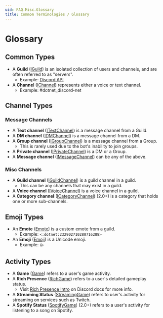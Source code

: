 ```yaml
---
uid: FAQ.Misc.Glossary
title: Common Terminologies / Glossary
---
```


# Glossary

## Common Types

* A **Guild** ([IGuild]) is an isolated collection of users and
channels, and are often referred to as "servers".
	- Example: [Discord API](https://discord.gg/jkrBmQR)
* A **Channel** ([IChannel]) represents either a voice or text channel.
	- Example: #dotnet_discord-net
	
[IGuild]: xref:Discord.IGuild
[IChannel]: xref:Discord.IChannel

## Channel Types

### Message Channels
* A **Text channel** ([ITextChannel]) is a message channel from a
Guild.
* A **DM channel** ([IDMChannel]) is a message channel from a DM.
* A **Group channel** ([IGroupChannel]) is a message channel from a
Group.
	- This is rarely used due to the bot's inability to join groups.
* A **Private channel** ([IPrivateChannel]) is a DM or a Group.
* A **Message channel** ([IMessageChannel]) can be any of the above.

### Misc Channels
* A **Guild channel** ([IGuildChannel]) is a guild channel in a guild.
	- This can be any channels that may exist in a guild.
* A **Voice channel** ([IVoiceChannel]) is a voice channel in a guild.
* A **Category channel** ([ICategoryChannel]) (2.0+) is a category that
holds one or more sub-channels.

[IGuildChannel]: xref:Discord.IGuildChannel
[IMessageChannel]: xref:Discord.IMessageChannel
[ITextChannel]: xref:Discord.ITextChannel
[IGroupChannel]: xref:Discord.IGroupChannel
[IDMChannel]: xref:Discord.IDMChannel
[IPrivateChannel]: xref:Discord.IPrivateChannel
[IVoiceChannel]: xref:Discord.IVoiceChannel
[ICategoryChannel]: xref:Discord.ICategoryChannel

## Emoji Types

* An **Emote** ([Emote]) is a custom emote from a guild.
	- Example: `<:dotnet:232902710280716288>`
* An **Emoji** ([Emoji]) is a Unicode emoji.
	- Example: `👍`

[Emote]: xref:Discord.Emote
[Emoji]: xref:Discord.Emoji

## Activity Types

* A **Game** ([Game]) refers to a user's game activity.
* A **Rich Presence** ([RichGame]) refers to a user's detailed
gameplay status.
	- Visit [Rich Presence Intro] on Discord docs for more info.
* A **Streaming Status** ([StreamingGame]) refers to user's activity
for streaming on services such as Twitch.
* A **Spotify Status** ([SpotifyGame]) (2.0+) refers to a user's
activity for listening to a song on Spotify.

[Game]: xref:Discord.Game
[RichGame]: xref:Discord.RichGame
[StreamingGame]: xref:Discord.StreamingGame
[SpotifyGame]: xref:Discord.SpotifyGame
[Rich Presence Intro]: https://discordapp.com/developers/docs/rich-presence/best-practices